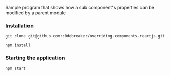 Sample program that shows how a sub component's properties can be modified by a parent module

### Installation
```
git clone git@github.com:c0debreaker/overriding-components-reactjs.git
```

```
npm install
```

### Starting the application
```
npm start
```